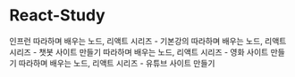 # React-Study

인프런
따라하며 배우는 노드, 리액트 시리즈 - 기본강의
따라하며 배우는 노드, 리액트 시리즈 - 챗봇 사이트 만들기
따라하며 배우는 노드, 리액트 시리즈 - 영화 사이트 만들기
따라하며 배우는 노드, 리액트 시리즈 - 유튜브 사이트 만들기
